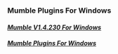 ### Mumble Plugins For Windows   
#### [**_Mumble V1.4.230 For Windows_**](https://home.mycloud.com/action/share/4fbadddd-9fd3-4f9c-b310-b7d27f25d841)   
#### [**_Mumble Plugins For Windows_**](https://home.mycloud.com/action/share/75dcc701-dcc2-43e4-84b6-b1fc4b31b055)
